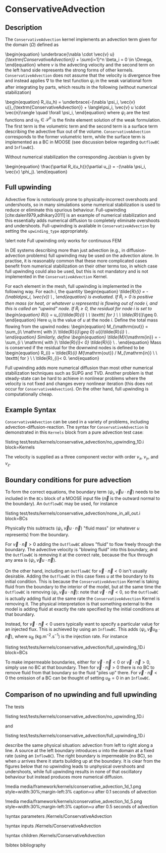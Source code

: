 # ConservativeAdvection

## Description

The `ConservativeAdvection` kernel implements an advection term given for the domain ($\Omega$) defined as

\begin{equation}
\underbrace{\nabla \cdot \vec{v} u}_{\textrm{ConservativeAdvection}} + \sum_{i=1}^n \beta_i = 0 \in \Omega,
\end{equation}
where $v$ is the advecting velocity and the second term on the left hand side
represents the strong forms of other kernels. `ConservativeAdvection` does not assume
that the velocity is divergence free and instead applies $\nabla$ to the test
function $\psi_i$ in the weak variational form after integrating by parts,
which results in the following (without numerical stabilization)

\begin{equation}
R_i(u_h) = \underbrace{-(\nabla \psi_i, \vec{v} u)}_{\textrm{ConservativeAdvection}} + \langle\psi_i, \vec{v} u
\cdot \vec{n}\rangle \quad \forall \psi_i,
\end{equation}
where $\psi_i$ are the test functions and $u_h \in \mathcal{S}^h$ is the finite
element solution of the weak formulation. The first term is the volumetric term and the second term
is a surface term describing the advective flux out of the
volume. `ConservativeAdvection` corresponds to the former volumetric term, while the surface term is implemented as a BC in MOOSE (see discussion below regarding `OutflowBC` and `InflowBC`).

Without numerical stabilization the corresponding Jacobian is given by

\begin{equation}
\frac{\partial R_i(u_h)}{\partial u_j} = -(\nabla \psi_i, \vec{v} \phi_j).
\end{equation}

## Full upwinding

Advective flow is notoriously prone to physically-incorrect overshoots
and undershoots, so in many simulations some numerical stabilization
is used to reduce or eliminate this spurious behaviour.
Full-upwinding [cite:dalen1979,adhikary2011] is an example of
numerical stabilization and this essentially adds numerical diffusion
to completely eliminate overshoots and undershoots.  Full-upwinding is
available in `ConservativeAdvection` by setting the `upwinding_type`
appropriately.

!alert note
Full upwinding only works for continuous FEM

In DE systems describing more than just advection (e.g., in
diffusion-advection problems) full upwinding may be used on the
advection alone.  In practise, it is reasonably common that these more
complicated cases benefit from numerical stabilization on their
other terms too, in which case full upwinding could also be used, but
this is not mandatory and is not implemented in the
`ConservativeAdvection` Kernel.

For each element in the mesh, full upwinding is implemented in the
following way.  For each $i$, the quantity
\begin{equation}
\tilde{R}_{i} = -(\nabla\psi_i, \vec{v}) \ ,
\end{equation}
is evaluated.  If $\tilde{R}_{i}>0$ is positive then mass (or heat, or whatever $u$
represents) is flowing *out* of node $i$, and this is called an
"upwind" node.  If $\tilde{R}_{i}\geq 0$, the residual for node $i$
is set to
\begin{equation}
R_{i} = u_{i}\tilde{R}_{i} \ \ \texttt{ for } \ \ \tilde{R}_{i}\geq 0.
\end{equation}
Here $u_{i}$ is the value of $u$ at the node $i$.  Define the total
mass flowing from the upwind nodes:
\begin{equation}
M_{\mathrm{out}} = \sum_{i\ \mathrm{ with }\ \tilde{R}_{i}\geq 0}
u_{i}\tilde{R}_{i} \ .
\end{equation}
Similarly, define
\begin{equation}
\tilde{M}_{\mathrm{in}} = - \sum_{i \ \mathrm{ with }\  \tilde{R}_{i}< 0}
\tilde{R}_{i} \ .
\end{equation}
Mass is conserved if the residual for the downwind nodes is defined to
be
\begin{equation}
R_{i} = \tilde{R}_{i} M_{\mathrm{out}} / M_{\mathrm{in}}  \ \ \texttt{ for } \ \ \tilde{R}_{i}< 0.
\end{equation}

Full upwinding adds more numerical diffusion than most other numerical
stabilization techniques such as SUPG and TVD.  Another problem is
that steady-state can be hard to achieve in nonlinear problems where
the velocity is not fixed and changes every nonlinear iteration (this
does not occur for `ConservativeAdvection`).  On the other hand, full
upwinding is computationally cheap.



## Example Syntax

`ConservativeAdvection` can be used in a variety of problems, including
advection-diffusion-reaction. The syntax for `ConservativeAdvection` is
demonstrated in this `Kernels` block from a pure advection test case:

!listing test/tests/kernels/conservative_advection/no_upwinding_1D.i block=Kernels

The velocity is supplied as a three component vector with order $v_x$,
$v_y$, and  $v_z$.

## Boundary conditions for pure advection

To form the correct equations, the boundary term $\langle\psi_i, \vec{v} u
\cdot \vec{n}\rangle$ needs to be included in the `BCs` block of a
MOOSE input file ($\vec{n}$ is the outward normal to the boundary).  An
`OutflowBC` may be used, for instance

!listing test/tests/kernels/conservative_advection/none_in_all_out.i block=BCs

Physically this subtracts $\langle\psi_i, \vec{v} u \cdot
\vec{n}\rangle$ "fluid mass" (or whatever $u$ represents) from the boundary.

For $\vec{v} \cdot \vec{n} > 0$ adding the `OutflowBC` allows "fluid" to flow
freely through the boundary. The advective velocity is "blowing fluid" into this boundary, and the `OutflowBC` is removing it at the correct rate, because the flux through any area is $\langle\psi_i, \vec{v} u \cdot
\vec{n}\rangle$.

On the other hand, including an `OutflowBC` for $\vec{v} \cdot \vec{n}
< 0$ isn't usually desirable.  Adding the
`OutflowBC` in this case fixes $u$ at the boundary to its initial
condition. This is because the `ConservativeAdvection` Kernel is taking
fluid from the boundary to the interior of the model, but at the
same time the `OutflowBC` is removing $\langle\psi_i, \vec{v} u \cdot
\vec{n}\rangle$: note that $\vec{v} \cdot \vec{n} < 0$, so the
`OutflowBC` is actually adding fluid at the same rate the
`ConservativeAdvection` Kernel is removing it. The physical interpretation
is that something external to the model is adding fluid at exactly the
rate specified by the initial conditions at that boundary. 

Instead, for $\vec{v} \cdot \vec{n} < 0$ users typically want to specify a particular value for an
injected flux.  This is achieved by using an `InflowBC`.  This adds $\langle\psi_i, \vec{v} u_{B} \cdot
\vec{n}\rangle$, where $u_B$ (kg.m$^{-2}$.s$^{-1}$) is the injection
rate.  For instance

!listing test/tests/kernels/conservative_advection/full_upwinding_1D.i block=BCs

To make impermeable boundaries, either for $\vec{v} \cdot \vec{n} < 0$
or $\vec{v} \cdot \vec{n} > 0$, simply use
no BC at that boundary. Then for $\vec{v} \cdot \vec{n} > 0$ there is no BC to remove fluid
from that boundary so the fluid "piles up" there. For $\vec{v} \cdot \vec{n} < 0$ the
omission of a BC can be thought of setting $u_B=0$ in an
`InflowBC`.

## Comparison of no upwinding and full upwinding

The tests

!listing test/tests/kernels/conservative_advection/no_upwinding_1D.i

and

!listing test/tests/kernels/conservative_advection/full_upwinding_1D.i

describe the same physical situation: advection from left to right
along a line.  A source at the left boundary introduces $u$ into the
domain at a fixed rate (using an `InflowBC`).  The right boundary is
impermeable (no BC), so when $u$ arrives
there it starts building up at the boundary.  It is clear from the
figures below that no upwinding leads to unphysical overshoots and
undershoots, while full upwinding results in none of that oscillatory
behaviour but instead produces more numerical diffusion.

!media media/framework/kernels/conservative_advection_1d_1.png style=width:30%;margin-left:3% caption=$u$ after 0.1 seconds of advection

!media media/framework/kernels/conservative_advection_1d_5.png style=width:30%;margin-left:3% caption=$u$ after 0.5 seconds of advection

!syntax parameters /Kernels/ConservativeAdvection

!syntax inputs /Kernels/ConservativeAdvection

!syntax children /Kernels/ConservativeAdvection

!bibtex bibliography
